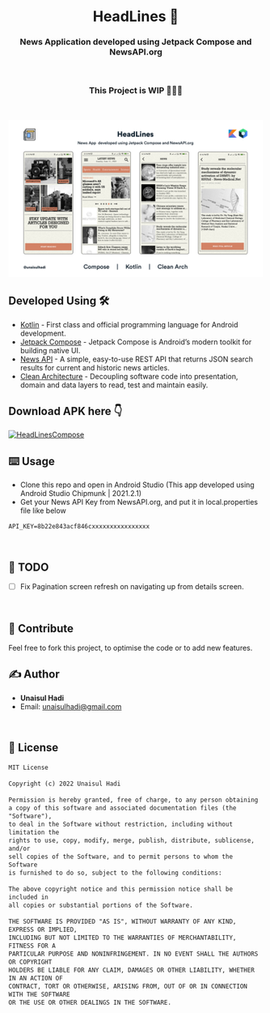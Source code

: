 <h1 align="center">HeadLines 📰</h1>
<h3 align="center">News Application developed using Jetpack Compose and NewsAPI.org</h3>
<br/>

<h3 align="center">This Project is WIP 👷‍♀️🚧</h1></br>

![App Cover](https://github.com/unaisulhadi/HeadLinesCompose/blob/main/art/screenshot.jpg?raw=true)

## Developed Using 🛠
- [Kotlin](https://kotlinlang.org/) - First class and official programming language for Android development.
- [Jetpack Compose](https://developer.android.com/jetpack/compose) - Jetpack Compose is Android’s modern toolkit for building native UI.
- [News API](https://newsapi.org) - A simple, easy-to-use REST API that returns JSON search results for current and historic news articles.
- [Clean Architecture](https://proandroiddev.com/android-clean-architecture-with-viewmodel-usecases-and-repositories-part-1-b9e63889a1aa) - Decoupling software code into presentation, domain and data layers to read, test and maintain easily.

## Download APK here 👇
[![HeadLinesCompose](https://img.shields.io/badge/HeadLines_Compose-APK-black.svg?style=for-the-badge&logo=android)]()

## ⌨️ Usage
- Clone this repo and open in Android Studio (This app developed using Android Studio Chipmunk | 2021.2.1)
- Get your News API Key from NewsAPI.org, and put it in local.properties file like below
```
API_KEY=8b22e843acf846cxxxxxxxxxxxxxxxx
```
<br />

## 🔰 TODO
- [ ] Fix Pagination screen refresh on navigating up from details screen.
<br />

## 🍰  Contribute  
Feel free to fork this project, to optimise the code or to add new features. 
<br />

## ✍️ Author
* <b>Unaisul Hadi</b>
* Email: unaisulhadi@gmail.com
<br />

## 📝 License
```
MIT License

Copyright (c) 2022 Unaisul Hadi

Permission is hereby granted, free of charge, to any person obtaining
a copy of this software and associated documentation files (the "Software"),
to deal in the Software without restriction, including without limitation the 
rights to use, copy, modify, merge, publish, distribute, sublicense, and/or 
sell copies of the Software, and to permit persons to whom the Software 
is furnished to do so, subject to the following conditions:

The above copyright notice and this permission notice shall be included in 
all copies or substantial portions of the Software.

THE SOFTWARE IS PROVIDED "AS IS", WITHOUT WARRANTY OF ANY KIND, EXPRESS OR IMPLIED, 
INCLUDING BUT NOT LIMITED TO THE WARRANTIES OF MERCHANTABILITY, FITNESS FOR A 
PARTICULAR PURPOSE AND NONINFRINGEMENT. IN NO EVENT SHALL THE AUTHORS OR COPYRIGHT 
HOLDERS BE LIABLE FOR ANY CLAIM, DAMAGES OR OTHER LIABILITY, WHETHER IN AN ACTION OF 
CONTRACT, TORT OR OTHERWISE, ARISING FROM, OUT OF OR IN CONNECTION WITH THE SOFTWARE
OR THE USE OR OTHER DEALINGS IN THE SOFTWARE.
```
